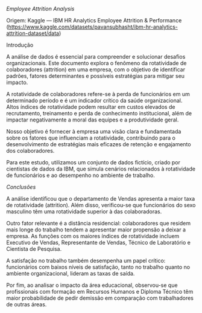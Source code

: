 *Employee Attrition Analysis*

Origem: Kaggle — IBM HR Analytics Employee Attrition & Performance (https://www.kaggle.com/datasets/pavansubhasht/ibm-hr-analytics-attrition-dataset/data)

Introdução 

A análise de dados é essencial para compreender e solucionar desafios organizacionais. Este documento explora o fenômeno da rotatividade de colaboradores (attrition) em uma empresa, com o objetivo de identificar padrões, fatores determinantes e possíveis estratégias para mitigar seu impacto.

A rotatividade de colaboradores refere-se à perda de funcionários em um determinado período e é um indicador crítico da saúde organizacional. Altos índices de rotatividade podem resultar em custos elevados de recrutamento, treinamento e perda de conhecimento institucional, além de impactar negativamente a moral das equipes e a produtividade geral.

Nosso objetivo é fornecer à empresa uma visão clara e fundamentada sobre os fatores que influenciam a rotatividade, contribuindo para o desenvolvimento de estratégias mais eficazes de retenção e engajamento dos colaboradores.

Para este estudo, utilizamos um conjunto de dados fictício, criado por cientistas de dados da IBM, que simula cenários relacionados à rotatividade de funcionários e ao desempenho no ambiente de trabalho.








*Conclusões*

A análise identificou que o departamento de Vendas apresenta a maior taxa de rotatividade (attrition). Além disso, verificou-se que funcionários do sexo masculino têm uma rotatividade superior à das colaboradoras.

Outro fator relevante é a distância residencial: colaboradores que residem mais longe do trabalho tendem a apresentar maior propensão a deixar a empresa. As funções com os maiores índices de rotatividade incluem Executivo de Vendas, Representante de Vendas, Técnico de Laboratório e Cientista de Pesquisa.

A satisfação no trabalho também desempenha um papel crítico: funcionários com baixos níveis de satisfação, tanto no trabalho quanto no ambiente organizacional, lideram as taxas de saída.

Por fim, ao analisar o impacto da área educacional, observou-se que profissionais com formação em Recursos Humanos e Diploma Técnico têm maior probabilidade de pedir demissão em comparação com trabalhadores de outras áreas.



